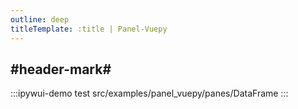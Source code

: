 ```yaml
---
outline: deep
titleTemplate: :title | Panel-Vuepy
---
```


## #header-mark#
:::ipywui-demo test
src/examples/panel_vuepy/panes/DataFrame
::: 
